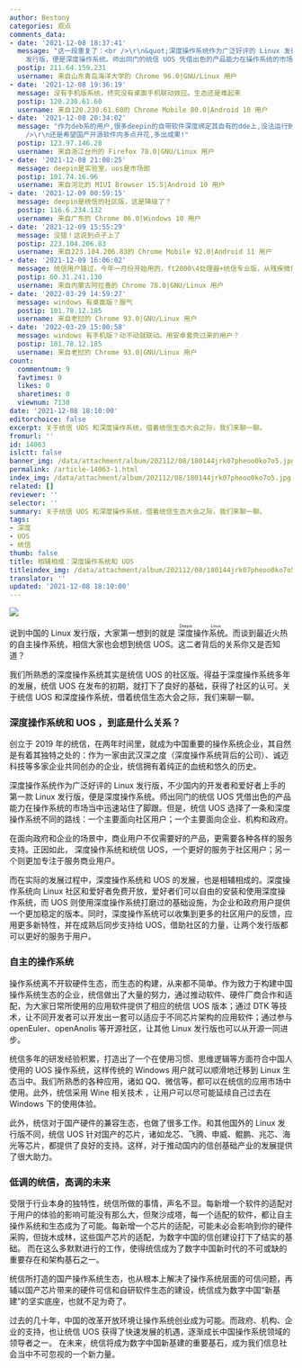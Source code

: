 ```yaml
---
author: Bestony
categories: 观点
comments_data:
- date: '2021-12-08 18:37:41'
  message: "这一段重复了：<br />\r\n&quot;深度操作系统作为广泛好评的 Linux 发行版，不少国内的开发者和爱好者上手的第一款 Linux
    发行版，便是深度操作系统。师出同门的统信 UOS 凭借出色的产品能力在操作系统的市场当中迅速站住了脚跟。但是，统信 UOS 选择了一条和深度操作系统不同的路线：一个主要面向社区用户；一个主要面向企业、机构和政府。&quot;"
  postip: 211.64.159.231
  username: 来自山东青岛海洋大学的 Chrome 96.0|GNU/Linux 用户
- date: '2021-12-08 19:36:19'
  message: 没有手机版系统，终究没有桌面手机联动效应。生态还是难起来
  postip: 120.230.61.60
  username: 来自120.230.61.60的 Chrome Mobile 80.0|Android 10 用户
- date: '2021-12-08 20:34:02'
  message: "作为deb系的用户,很多deepin的自带软件深度绑定其自有的dde上,没法运行到其他系统上,即使能运行,也是问题重重,个人感觉deepin类似windows全家桶,不是太喜欢,不过也无可厚非<br
    />\r\n还是希望国产开源软件内多点开花,多出成果!"
  postip: 123.97.146.28
  username: 来自浙江台州的 Firefox 78.0|GNU/Linux 用户
- date: '2021-12-08 21:08:25'
  message: deepin是实验室，uos是市场部
  postip: 101.74.16.96
  username: 来自河北的 MIUI Browser 15.5|Android 10 用户
- date: '2021-12-09 00:59:15'
  message: deepin是统信的社区版，这是降级了？
  postip: 116.6.234.132
  username: 来自广东的 Chrome 86.0|Windows 10 用户
- date: '2021-12-09 15:55:29'
  message: 没错！这说到点子上了
  postip: 223.104.206.83
  username: 来自223.104.206.83的 Chrome Mobile 92.0|Android 11 用户
- date: '2021-12-09 16:06:02'
  message: 统信用户路过，今年一月份开始用的，ft2000\4处理器+统信专业版，从残疾微信、打印机失灵到现在兼容wine能摸鱼打红警2。总体来说作为办公日用来说，足以
  postip: 60.31.241.130
  username: 来自内蒙古阿拉善的 Chrome 78.0|GNU/Linux 用户
- date: '2022-03-29 14:59:27'
  message: windows 有桌面版？服气
  postip: 101.78.12.185
  username: 来自老挝的 Chrome 93.0|GNU/Linux 用户
- date: '2022-03-29 15:00:58'
  message: windows 有手机版？动不动就联动。用安卓套壳过来的用户？
  postip: 101.78.12.185
  username: 来自老挝的 Chrome 93.0|GNU/Linux 用户
count:
  commentnum: 9
  favtimes: 0
  likes: 0
  sharetimes: 0
  viewnum: 7130
date: '2021-12-08 18:10:00'
editorchoice: false
excerpt: 关于统信 UOS 和深度操作系统，借着统信生态大会之际，我们来聊一聊。
fromurl: ''
id: 14063
islctt: false
banner_img: /data/attachment/album/202112/08/180144jrk07pheoo0ko7o5.jpg
permalink: /article-14063-1.html
index_img: /data/attachment/album/202112/08/180144jrk07pheoo0ko7o5.jpg
related: []
reviewer: ''
selector: ''
summary: 关于统信 UOS 和深度操作系统，借着统信生态大会之际，我们来聊一聊。
tags:
- 深度
- UOS
- 统信
thumb: false
title: 相辅相成：深度操作系统和 UOS
titleindex_img: /data/attachment/album/202112/08/180144jrk07pheoo0ko7o5.jpg
translator: ''
updated: '2021-12-08 18:10:00'
---
```


![](/data/attachment/album/202112/08/180144jrk07pheoo0ko7o5.jpg)


说到中国的 Linux 发行版，大家第一想到的就是<ruby> 深度操作系统 <rp>  （ </rp> <rt>  Deepin Linux </rt> <rp>  ） </rp></ruby>。而谈到最近火热的自主操作系统，相信大家也会想到统信 UOS。这二者背后的关系你又是否知道？


我们所熟悉的深度操作系统其实是统信 UOS 的社区版。得益于深度操作系统多年的发展，统信 UOS 在发布的初期，就打下了良好的基础，获得了社区的认可。关于统信 UOS 和深度操作系统，借着统信生态大会之际，我们来聊一聊。


### 深度操作系统和 UOS ，到底是什么关系？


创立于 2019 年的统信，在两年时间里，就成为中国重要的操作系统企业，其自然是有着其独特之处的：作为一家由武汉深之度（深度操作系统背后的公司）、诚迈科技等多家企业共同创办的企业，统信拥有着纯正的血统和悠久的历史。


深度操作系统作为广泛好评的 Linux 发行版，不少国内的开发者和爱好者上手的第一款 Linux 发行版，便是深度操作系统。师出同门的统信 UOS 凭借出色的产品能力在操作系统的市场当中迅速站住了脚跟。但是，统信 UOS 选择了一条和深度操作系统不同的路线：一个主要面向社区用户；一个主要面向企业、机构和政府。


在面向政府和企业的场景中，商业用户不仅需要好的产品，更需要各种各样的服务支持。正因如此， 深度操作系统和统信 UOS，一个更好的服务于社区用户；另一个则更加专注于服务商业用户。


而在实际的发展过程中，深度操作系统和 UOS 的发展，也是相辅相成的。深度操作系统向 Linux 社区和爱好者免费开放，爱好者们可以自由的安装和使用深度操作系统，而 UOS 则使用深度操作系统打磨过的基础设施，为企业和政府用户提供一个更加稳定的版本。同时，深度操作系统可以收集到更多的社区用户的反馈，应用更多新特性，并在成熟后同步支持给 UOS，借助社区的力量，让两个发行版都可以更好的服务于用户。


### 自主的操作系统


操作系统离不开软硬件生态，而生态的构建，从来都不简单。作为致力于构建中国操作系统生态的企业，统信做出了大量的努力，通过推动软件、硬件厂商合作和适配，为大家日常所使用的应用软件提供了相应的统信 UOS 版本；通过 DTK 等技术，让不同开发者可以开发出一套可以适应于不同芯片架构的应用软件；通过参与 openEuler、openAnolis 等开源社区，让其他 Linux 发行版也可以从开源一同进步。


统信多年的研发经验积累，打造出了一个在使用习惯、思维逻辑等方面符合中国人使用的 UOS 操作系统，这样传统的 Windows 用户就可以顺滑地迁移到 Linux 生态当中。我们所熟悉的各种应用，诸如 QQ、微信等，都可以在统信的应用市场中使用。此外，统信采用 Wine 相关技术 ，让用户可以尽可能延续自己过去在 Windows 下的使用体验。


此外，统信对于国产硬件的兼容生态，也做了很多工作。和其他国外的 Linux 发行版不同，统信 UOS 针对国产的芯片，诸如龙芯、飞腾、申威、鲲鹏、兆芯、海光等芯片，都提供了良好的支持。这样，对于推动国内的信创基础产业的发展提供了很大助力。


### 低调的统信，高调的未来


受限于行业本身的独特性，统信所做的事情，声名不显。每新增一个软件的适配对于用户的体验的影响可能没有那么大，但聚沙成塔，每一个适配的软件，都让自主操作系统和生态成为了可能。每新增一个芯片的适配，可能未必会影响到你的硬件采购，但拢木成林，这些国产芯片的适配，为数字中国的信创建设打下了结实的基础。 而在这么多默默进行的工作，使得统信成为了数字中国新时代的不可或缺的重要存在和架构基石之一。


统信所打造的国产操作系统生态，也从根本上解决了操作系统层面的可信问题，再辅以国产芯片带来的硬件可信和自研软件生态的建设，统信成为数字中国“新基建”的坚实底座，也就不足为奇了。


过去的几十年，中国的改革开放环境让操作系统创业成为可能。而政府、机构、企业的支持，也让统信 UOS 获得了快速发展的机遇，逐渐成长中国操作系统领域的领导者之一。 在未来，统信将成为数字中国新基建的重要基石，成为我们信息社会当中不可忽视的一个新力量。